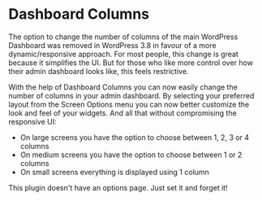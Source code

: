 # Dashboard Columns

The option to change the number of columns of the main WordPress Dashboard was removed in WordPress 3.8 in favour of a more dynamic/responsive approach. For most people, this change is great because it simplifies the UI. But for those who like more control over how their admin dashboard looks like, this feels restrictive.

With the help of Dashboard Columns you can now easily change the number of columns in your admin dashboard. By selecting your preferred layout from the Screen Options menu you can now better customize the look and feel of your widgets. And all that without compromising the responsive UI:

- On large screens you have the option to choose between 1, 2, 3 or 4 columns
- On medium screens you have the option to choose between 1 or 2 columns
- On small screens everything is displayed using 1 column

This plugin doesn't have an options page. Just set it and forget it!

